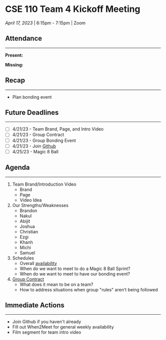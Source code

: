 # CSE 110 Team 4 Kickoff Meeting
*April 17, 2023* | 6:15pm - 7:15pm  | Zoom

## Attendance
___
**Present:**

**Missing:**

## Recap
___
- Plan bonding event

## Future Deadlines
____
- [ ] 4/21/23 - Team Brand, Page, and Intro Video
- [ ] 4/21/23 - Group Contract
- [ ] 4/21/23 - Group Bonding Event
- [ ] 4/21/23 - Join [Github](https://github.com/cse110-sp23-group4)
- [ ] 4/25/23 - Magic 8 Ball

## Agenda
___
1. Team Brand/Introduction Video
   -  Brand
   -  Page
   -  Video Idea
2. Our Strengths/Weaknesses
   - Brandon
   - Nakul
   - Abijit
   - Joshua
   - Christian
   - Ezgi
   - Khanh
   - Michi
   - Samuel
3. Schedules
   - Overall [availability](https://www.when2meet.com/?19763441-FfDjx)
   - When do we want to meet to do a Magic 8 Ball Sprint?
   - When do we want to meet to have our bonding event?
4. [Group Contract](https://ohiostate.pressbooks.pub/feptechcomm/chapter/7-project-communications/)
   - What does it mean to be on a team?
   - How to address situations when group "rules" aren't being followed

## Immediate Actions
___
- Join Github if you haven't already
- Fill out When2Meet for general weekly availability
- Film segment for team intro video